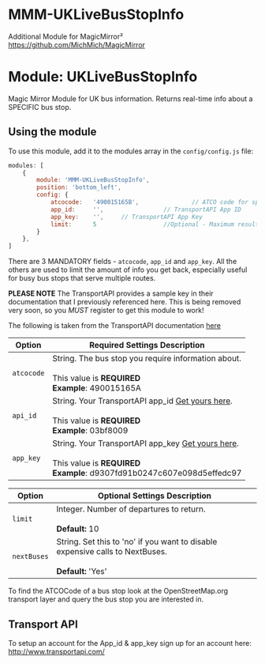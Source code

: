 # MMM-UKLiveBusStopInfo
Additional Module for MagicMirror²  https://github.com/MichMich/MagicMirror

# Module: UKLiveBusStopInfo
Magic Mirror Module for UK bus information. Returns real-time info about a SPECIFIC bus stop.

## Using the module

To use this module, add it to the modules array in the `config/config.js` file:

```javascript
modules: [
    {
		module: 'MMM-UKLiveBusStopInfo',
		position: 'bottom_left',
		config: {
			atcocode: 	'490015165B', 				// ATCO code for specific bus stop
			app_id: 	'', 				// TransportAPI App ID
			app_key: 	'', 	// TransportAPI App Key
			limit: 		5  					//Optional - Maximum results to display.
		}
	},
]
```
There are 3 MANDATORY fields - `atcocode`, `app_id` and `app_key`. All the others are used to limit the amount of info you get back, especially useful for busy bus stops that serve multiple routes.

**PLEASE NOTE** The TransportAPI provides a sample key in their documentation that I previously referenced here. This is being removed very soon, so you *MUST* register to get this module to work!

The following is taken from the TransportAPI documentation [here](https://developer.transportapi.com/docs?raml=https://transportapi.com/v3/raml/transportapi.raml##request_uk_bus_stop_atcocode_live_json)

|Option|Required Settings Description|
|---|---|
|`atcocode`|String. The bus stop you require information about.<br><br>This value is **REQUIRED** <br/>**Example**: 490015165A <br />|
|`api_id`|String. Your TransportAPI app_id [Get yours here](https://developer.transportapi.com/signup).<br><br>This value is **REQUIRED**  <br/>**Example**: 03bf8009 <br />|
|`app_key`|String. Your TransportAPI app_key [Get yours here](https://developer.transportapi.com/signup).<br><br>This value is **REQUIRED** <br/>**Example**: d9307fd91b0247c607e098d5effedc97 <br />|

|Option|Optional Settings Description|
|---|---|
|`limit`|Integer. Number of departures to return.<br><br>**Default:** 10|
|`nextBuses`|String. Set this to 'no' if you want to disable expensive calls to NextBuses.<br><br>**Default:** 'Yes'|

To find the ATCOCode of a bus stop look at the OpenStreetMap.org transport layer and query the bus stop you are interested in.

## Transport API

To setup an account for the App_id & app_key sign up for an account here: http://www.transportapi.com/
